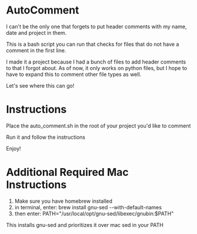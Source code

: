 # AutoComment
I can't be the only one that forgets to put header comments with my name, date and project in them.

This is a bash script you can run that checks for files that do not have a comment in the first line.

I made it a project because I had a bunch of files to add header comments to that I forgot about.
As of now, it only works on python files, but I hope to have to expand this to comment other file types as well.

Let's see where this can go!

# Instructions
Place the auto_comment.sh in the root of your project you'd like to comment

Run it and follow the instructions

Enjoy!

# Additional Required Mac Instructions
1. Make sure you have homebrew installed
2. in terminal, enter: brew install gnu-sed --with-default-names
3. then enter: PATH="/usr/local/opt/gnu-sed/libexec/gnubin:$PATH"
 
 This installs gnu-sed and prioritizes it over mac sed in your PATH
